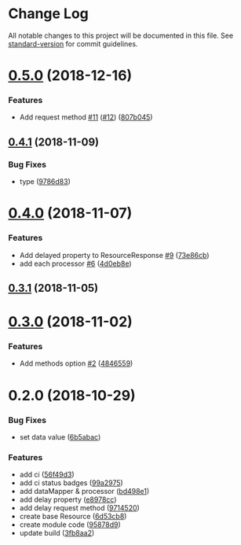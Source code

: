 # Change Log

All notable changes to this project will be documented in this file. See [standard-version](https://github.com/conventional-changelog/standard-version) for commit guidelines.

<a name="0.5.0"></a>
# [0.5.0](https://github.com/mya-ake/nuxt-resource-module/compare/v0.4.1...v0.5.0) (2018-12-16)


### Features

* Add request method [#11](https://github.com/mya-ake/nuxt-resource-module/issues/11) ([#12](https://github.com/mya-ake/nuxt-resource-module/issues/12)) ([807b045](https://github.com/mya-ake/nuxt-resource-module/commit/807b045))



<a name="0.4.1"></a>
## [0.4.1](https://github.com/mya-ake/nuxt-resource-module/compare/v0.4.0...v0.4.1) (2018-11-09)


### Bug Fixes

* type ([9786d83](https://github.com/mya-ake/nuxt-resource-module/commit/9786d83))



<a name="0.4.0"></a>
# [0.4.0](https://github.com/mya-ake/nuxt-resource-module/compare/v0.3.1...v0.4.0) (2018-11-07)


### Features

* Add delayed property to ResourceResponse [#9](https://github.com/mya-ake/nuxt-resource-module/issues/9) ([73e86cb](https://github.com/mya-ake/nuxt-resource-module/commit/73e86cb))
* add each processor [#6](https://github.com/mya-ake/nuxt-resource-module/issues/6) ([4d0eb8e](https://github.com/mya-ake/nuxt-resource-module/commit/4d0eb8e))



<a name="0.3.1"></a>
## [0.3.1](https://github.com/mya-ake/nuxt-resource-module/compare/v0.3.0...v0.3.1) (2018-11-05)



<a name="0.3.0"></a>
# [0.3.0](https://github.com/mya-ake/nuxt-resource-module/compare/v0.2.5...v0.3.0) (2018-11-02)


### Features

* Add methods option [#2](https://github.com/mya-ake/nuxt-resource-module/issues/2) ([4846559](https://github.com/mya-ake/nuxt-resource-module/commit/4846559))



<a name="0.2.0"></a>
# 0.2.0 (2018-10-29)


### Bug Fixes

* set data value ([6b5abac](https://github.com/mya-ake/nuxt-resource-module/commit/6b5abac))


### Features

* add ci ([56f49d3](https://github.com/mya-ake/nuxt-resource-module/commit/56f49d3))
* add ci status badges ([99a2975](https://github.com/mya-ake/nuxt-resource-module/commit/99a2975))
* add dataMapper & processor ([bd498e1](https://github.com/mya-ake/nuxt-resource-module/commit/bd498e1))
* add delay property ([e8978cc](https://github.com/mya-ake/nuxt-resource-module/commit/e8978cc))
* add delay request method ([9714520](https://github.com/mya-ake/nuxt-resource-module/commit/9714520))
* create base Resource ([6d53cb8](https://github.com/mya-ake/nuxt-resource-module/commit/6d53cb8))
* create module code ([95878d9](https://github.com/mya-ake/nuxt-resource-module/commit/95878d9))
* update build ([3fb8aa2](https://github.com/mya-ake/nuxt-resource-module/commit/3fb8aa2))
